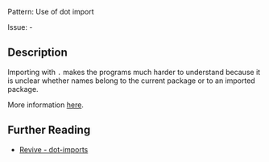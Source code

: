 Pattern: Use of dot import

Issue: -

## Description

Importing with `.` makes the programs much harder to understand because it is unclear whether names belong to the current package or to an imported package.

More information [here](https://github.com/golang/go/wiki/CodeReviewComments#import-dot).

## Further Reading

* [Revive - dot-imports](https://revive.run/r#dot-imports)